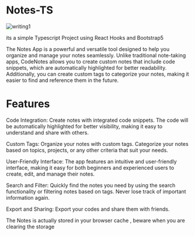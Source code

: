 # Notes-TS
![writing1](https://github.com/HiteshYadav007/Notes-TS/assets/97785257/b50813d1-f8b2-43c6-90e8-8cc8eff87820)

its a simple Typescript Project using React Hooks and Bootstrap5 

The Notes App is a powerful and versatile tool designed to help you organize and manage your notes seamlessly. Unlike traditional note-taking apps, CodeNotes allows you to create custom notes that include code snippets, which are automatically highlighted for better readability. Additionally, you can create custom tags to categorize your notes, making it easier to find and reference them in the future.

# Features

Code Integration: Create notes with integrated code snippets. The code will be automatically highlighted for better visibility, making it easy to understand and share with others.

Custom Tags: Organize your notes with custom tags. Categorize your notes based on topics, projects, or any other criteria that suit your needs.

User-Friendly Interface: The app features an intuitive and user-friendly interface, making it easy for both beginners and experienced users to create, edit, and manage their notes.

Search and Filter: Quickly find the notes you need by using the search functionality or filtering notes based on tags. Never lose track of important information again.

Export and Sharing: Export your codes and share them with friends.

The Notes is actually stored in your browser cache , beware when you are clearing the storage
